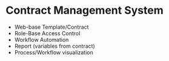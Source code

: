 

Contract Management System
==========================

- Web-base Template/Contract
- Role-Base Access Control
- Workflow Automation
- Report (variables from contract)
- Process/Workflow visualization